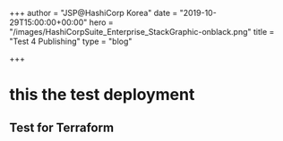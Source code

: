 +++
author = "JSP@HashiCorp Korea"
date = "2019-10-29T15:00:00+00:00"
hero = "/images/HashiCorpSuite_Enterprise_StackGraphic-onblack.png"
title = "Test 4 Publishing"
type = "blog"

+++
# this the test deployment

## Test for Terraform